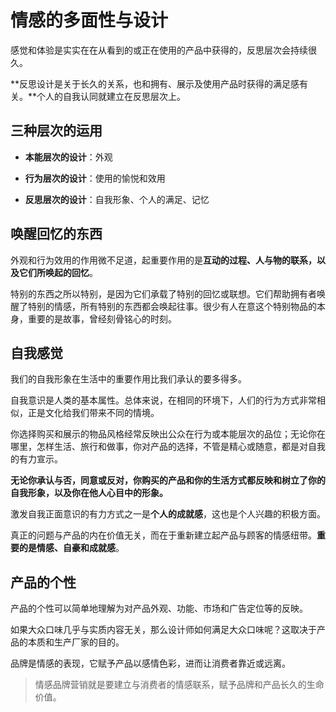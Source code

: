# 情感的多面性与设计

感觉和体验是实实在在从看到的或正在使用的产品中获得的，反思层次会持续很久。

**反思设计是关于长久的关系，也和拥有、展示及使用产品时获得的满足感有关。**个人的自我认同就建立在反思层次上。

## 三种层次的运用

- **本能层次的设计**：外观

- **行为层次的设计**：使用的愉悦和效用
- **反思层次的设计**：自我形象、个人的满足、记忆

## 唤醒回忆的东西

外观和行为效用的作用微不足道，起重要作用的是**互动的过程、人与物的联系，以及它们所唤起的回忆**。

特别的东西之所以特别，是因为它们承载了特别的回忆或联想。它们帮助拥有者唤醒了特别的情感，所有特别的东西都会唤起往事。很少有人在意这个特别物品的本身，重要的是故事，曾经刻骨铭心的时刻。

## 自我感觉

我们的自我形象在生活中的重要作用比我们承认的要多得多。

自我意识是人类的基本属性。总体来说，在相同的环境下，人们的行为方式非常相似，正是文化给我们带来不同的情境。

你选择购买和展示的物品风格经常反映出公众在行为或本能层次的品位；无论你在哪里，怎样生活、旅行和做事，你对产品的选择，不管是精心或随意，都是对自我的有力宣示。

**无论你承认与否，同意或反对，你购买的产品和你的生活方式都反映和树立了你的自我形象，以及你在他人心目中的形象。**

激发自我正面意识的有力方式之一是**个人的成就感**，这也是个人兴趣的积极方面。

真正的问题与产品的内在价值无关，而在于重新建立起产品与顾客的情感纽带。**重要的是情感、自豪和成就感**。

## 产品的个性

产品的个性可以简单地理解为对产品外观、功能、市场和广告定位等的反映。

如果大众口味几乎与实质内容无关，那么设计师如何满足大众口味呢？这取决于产品的本质和生产厂家的目的。

品牌是情感的表现，它赋予产品以感情色彩，进而让消费者靠近或远离。

> 情感品牌营销就是要建立与消费者的情感联系，赋予品牌和产品长久的生命价值。


